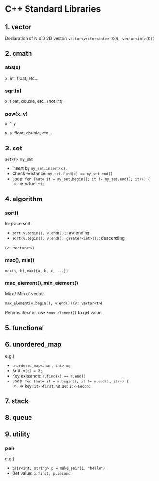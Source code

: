 C++ Standard Libraries
===

## 1. vector
Declaration of N x D 2D vector: `vector<vector<int>> X(N, vector<int>(D))`

## 2. cmath
### abs(x)
x: int, float, etc...

### sqrt(x)
x: float, double, etc.. (not int)

### pow(x, y)
`x ^ y`

x, y: float, double, etc...


## 3. set
`set<T> my_set`

- Insert by `my_set.insert(c)`.
- Check existance: `my_set.find(c) == my_set.end()`
- Loop: `for (auto it = my_set.begin(); it != my_set.end(); it++) {`
    - => value: `*it`

## 4. algorithm
### sort()
In-place sort.

- `sort(v.begin(), v.end());`: ascending
- `sort(v.begin(), v.end(), greater<int>();`: descending

(`v: vector<t>`)

### max(), min()
`max(a, b)`, `max({a, b, c, ...})`

### max_element(), min_element()
Max / Min of vecotr.

`max_element(v.begin(), v.end())` (`v: vector<t>`)

Returns iterator. use `*max_element()` to get value.

## 5. functional

## 6. unordered_map
e.g.)
- `unordered_map<char, int> m;`
- Add: `m[c] = 2;`
- Key existance: `m.find(k) == m.end()`
- Loop: `for (auto it = m.begin(); it != m.end(); it++) {`
    - => key: `it->first`, value: `it->second`

## 7. stack

## 8. queue

## 9. utility
### pair
e.g.)
- `pair<int, string> p = make_pair(1, "hello")`
- Get value: `p.first, p.second`